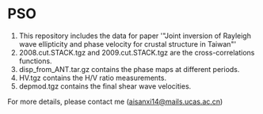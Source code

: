 # PSO
1. This repository includes the data for paper '"Joint inversion of Rayleigh wave ellipticity and phase velocity for crustal structure in Taiwan"'
2. 2008.cut.STACK.tgz and 2009.cut.STACK.tgz are the cross-correlations functions. 
3. disp_from_ANT.tar.gz contains the phase maps at different periods.
4. HV.tgz contains the H/V ratio measurements.
6. depmod.tgz contains the final shear wave velocities.

For more details, please contact me (aisanxi14@mails.ucas.ac.cn)
